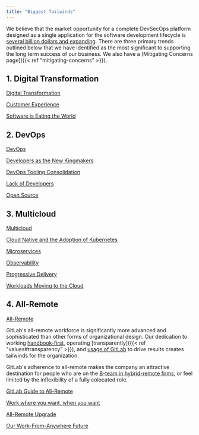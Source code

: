 ```yaml
---
title: "Biggest Tailwinds"
---
```


We believe that the market opportunity for a complete DevSecOps platform designed as a single application for the software development lifecycle is [several billion dollars and expanding](https://about.gitlab.com/handbook/sales/tam/#:~:text=Total%20Addressable%20Market%20(TAMkt)%20is,revenue%20per%20user%20(ARPU).&text=Additional%20potential%20users%3A,Product%20managers). There are three primary trends outlined below that we have identified as the most significant to supporting the long term success of our business.
We also have a [Mitigating Concerns page]({{< ref "mitigating-concerns" >}}).

## 1. Digital Transformation

[Digital Transformation](https://about.gitlab.com/blog/2019/03/19/reduce-cycle-time-digital-transformation/)

[Customer Experience](https://docs.gitlab.com/ee/ci/review_apps/index.html#visual-reviews)

[Software is Eating the World](https://a16z.com/2011/08/20/why-software-is-eating-the-world/)

## 2.  DevOps

[DevOps](https://about.gitlab.com/topics/devops/)

[Developers as the New Kingmakers](https://dzone.com/articles/developers-are-the-new-kingmakers)

[DevOps Tooling Consolidation](https://devops.com/challenges-devops-standardization/)

[Lack of Developers](https://stackoverflow.blog/2017/03/09/developer-hiring-trends-2017/)

[Open Source](https://about.gitlab.com/topics/20-years-open-source/)

## 3. Multicloud

[Multicloud](https://about.gitlab.com/topics/multicloud/)

[Cloud Native and the Adoption of Kubernetes](https://about.gitlab.com/topics/cloud-native/)

[Microservices](https://about.gitlab.com/topics/microservices/)

[Observability](https://siliconangle.com/2019/09/30/quickening-race-lead-cloud-native-computing-observability/)

[Progressive Delivery](https://about.gitlab.com/blog/2019/04/19/progressive-delivery-using-review-apps/)

[Workloads Moving to the Cloud](https://www.synopsys.com/blogs/software-security/cloud-migration-business/)

## 4. All-Remote

[All-Remote](/handbook/company/culture/all-remote/)

GitLab's all-remote workforce is significantly more advanced and sophisticated than other forms of organizational design. Our dedication to working [handbook-first](/handbook/company/culture/all-remote/handbook-first/), operating [transparently]({{< ref "values#transparency" >}}), and [usage of GitLab](/handbook/company/culture/all-remote/gitlab-for-remote/) to drive results creates tailwinds for the organization.

GitLab's adherence to all-remote makes the company an attractive destination for people who are on the [B-team in hybrid-remote firms](/handbook/company/culture/all-remote/hybrid-remote/#all-remote-upgrade), or feel limited by the inflexibility of a fully colocated role.

[GitLab Guide to All-Remote](/handbook/company/culture/all-remote/guide/)

[Work where you want, when you want](https://jorgdesign.springeropen.com/articles/10.1186/s41469-020-00087-8)

[All-Remote Upgrade](/handbook/company/culture/all-remote/hybrid-remote/#all-remote-upgrade)

[Our Work-From-Anywhere Future](https://hbr.org/2020/11/our-work-from-anywhere-future)
